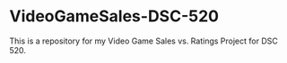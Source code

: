 # VideoGameSales-DSC-520
This is a repository for my Video Game Sales vs. Ratings Project for DSC 520.
